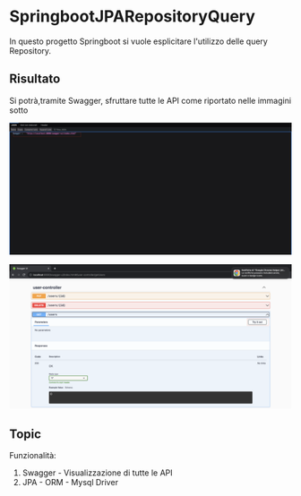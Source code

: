 # SpringbootJPARepositoryQuery
In questo progetto Springboot si vuole esplicitare l'utilizzo delle query Repository.

## Risultato
Si potrà,tramite Swagger, sfruttare tutte le API come riportato nelle immagini sotto

![Senza nome.jpg](imgForREADME/Senza%20nome.jpg)

![Screenshot 2024-02-14 alle 07.30.02.png](imgForREADME/Screenshot%202024-02-14%20alle%2007.30.02.png)

## Topic
Funzionalità:
1. Swagger - Visualizzazione di tutte le API
2. JPA - ORM - Mysql Driver
